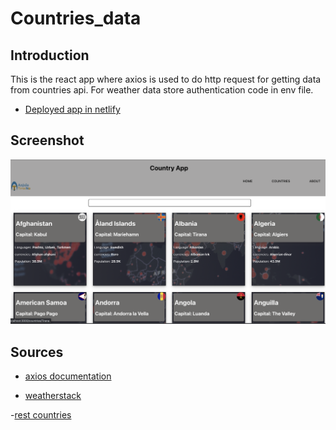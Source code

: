 # Countries_data

## Introduction

This is the react app where axios is used to do http request for getting data from countries api.
For weather data store authentication code in env file.

- [Deployed app in netlify](https://countries-weather-data.netlify.app)

## Screenshot

![screenshot of Countries](./src/images/screnshot.png)

## Sources

- [axios documentation](https://axios-http.com/docs/intro)

- [weatherstack](https://weatherstack.com/documentation)

-[rest countries](https://restcountries.com/v2/all)
